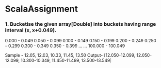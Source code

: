 # ScalaAssignment

### 1. Bucketise the given array[Double] into buckets having range interval (x, x+0.049).

0.000 - 0.049
0.050 - 0.099
0.100 - 0.149
0.150 - 0.199
0.200 - 0.249
0.250 - 0.299
0.300 - 0.349
0.350 - 0.399 
...
...
100.000 - 100.049


Sample -
12.05, 12.03, 10.33, 11.45, 13.50
Output- [12.050-12.099, 12.050-12.099, 10.300-10.349, 11.450-11.499, 13.500-13.549]
###
